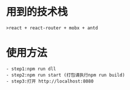 # 用到的技术栈

    >react + react-router + mobx + antd
    
# 使用方法

    - step1:npm run dll
    - step2:npm run start (打包请执行npm run build)
    - step3:打开 http://localhost:8080
